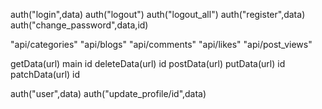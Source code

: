 auth("login",data)
auth("logout")
auth("logout_all")
auth("register",data)
auth("change_password",data,id)

"api/categories"
"api/blogs"
"api/comments"
"api/likes"
"api/post_views"

getData(url) main id
deleteData(url) id
postData(url) 
putData(url) id
patchData(url) id







auth("user",data)
auth("update_profile/id",data)

